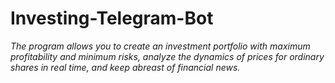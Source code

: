 # Investing-Telegram-Bot
<em>The program allows you to create an investment portfolio with maximum profitability and minimum risks, analyze the dynamics of prices for ordinary shares in real time, and keep abreast of financial news.</em>